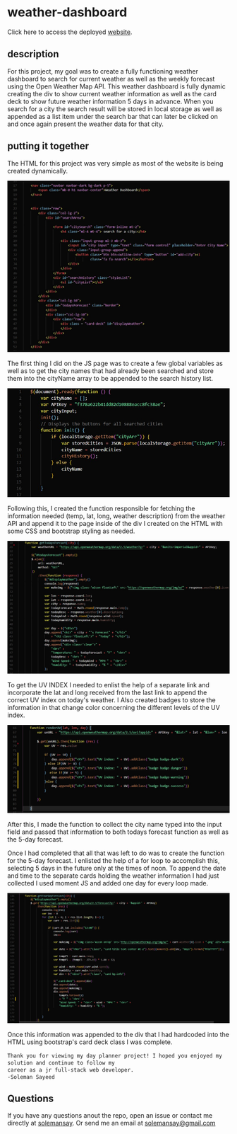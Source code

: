 # weather-dashboard

Click here to access the deployed [website](https://solemansay.github.io/weather-dashboard/).


## description

For this project, my goal was to create a fully functioning weather dashboard to search for current weather as well as the weekly forecast using the Open Weather Map API. This weather dashboard is fully dynamic creating the div to show current weather information as well as the card deck to show future weather information 5 days in advance. When you search for a city the search result will be stored in local storage as well as appended as a list item under the search bar that can later be clicked on and once again present the weather data for that city.

## putting it together 

The HTML for this project was very simple as most of the website is being created dynamically. 

<img src= "assets/html.jpg" alt ="html page">

The first thing I did on the JS page was to create a few global variables as well as to get the city names that had already been searched and store them into the cityName array to be appended to the search history list. 

<img src ="assets/variables.jpg" alt="variables get local storage">

Following this, I created the function responsible for fetching the information needed (temp, lat, long, weather description) from the weather API and append it to the page inside of the div I created on the HTML with some CSS and bootstrap styling as needed. 

<img src= "assets/todaysWeather.jpg" alt="todays weather forcast function">

To get the UV INDEX I needed to enlist the help of a separate link and incorporate the lat and long received from the last link to append the correct UV index on today's weather. I Also created badges to store the information in that change color concerning the different levels of the UV index. 

<img src="assets/UV-Index.jpg" alt="UV Index function">

After this, I made the function to collect the city name typed into the input field and passed that information to both todays forecast function as well as the 5-day forecast. 

Once I had completed that all that was left to do was to create the function for the 5-day forecast. I enlisted the help of a for loop to accomplish this, selecting 5 days in the future only at the times of noon. To append the date and time to the separate cards holding the weather information I had just collected I used moment JS and added one day for every loop made. 

<img src="assets/fiveDayForcarst.jpg" alt="Five day forcast">

Once this information was appended to the div that I had hardcoded into the HTML using bootstrap's card deck class I was complete. 

```
Thank you for viewing my day planner project! I hoped you enjoyed my solution and continue to follow my 
career as a jr full-stack web developer. 
-Soleman Sayeed
```

## Questions
  
If you have any questions anout the repo, open an issue or contact me directly at [solemansay](https://github.com/solemansay/). 
Or send me an email at solemansay@gmail.com


